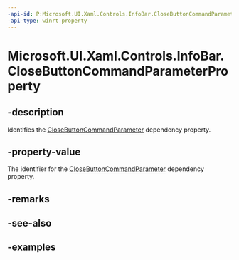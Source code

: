 ```yaml
---
-api-id: P:Microsoft.UI.Xaml.Controls.InfoBar.CloseButtonCommandParameterProperty
-api-type: winrt property
---
```


# Microsoft.UI.Xaml.Controls.InfoBar.CloseButtonCommandParameterProperty

<!--
public static Windows.UI.Xaml.DependencyProperty CloseButtonCommandParameterProperty { get; }
-->


## -description
Identifies the [CloseButtonCommandParameter](infobar_closebuttoncommandparameter.md) dependency property.

## -property-value
The identifier for the [CloseButtonCommandParameter](infobar_closebuttoncommandparameter.md) dependency property.

## -remarks

## -see-also

## -examples


